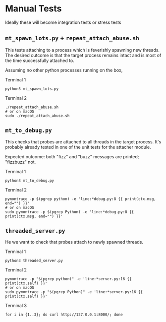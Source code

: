 # Manual Tests

Ideally these will become integration tests or stress tests

## `mt_spawn_lots.py` + `repeat_attach_abuse.sh`

This tests attaching to a process which is feverishly spawning new threads.
The desired outcome is that the target process remains intact and is most of
the time successfully attached to.

Assuming no other python processes running on the box,

Terminal 1

    python3 mt_spawn_lots.py

Terminal 2

    ./repeat_attach_abuse.sh
    # or on macOS
    sudo ./repeat_attach_abuse.sh


## `mt_to_debug.py`

This checks that probes are attached to all threads in the target process.
It's probably already tested in one of the unit tests for the attacher module.

Expected outcome: both "fizz" and "buzz" messages are printed; "fizzbuzz" not.

Terminal 1

    python3 mt_to_debug.py

Terminal 2

    pymontrace -p $(pgrep python) -e 'line:*debug.py:8 {{ print(ctx.msg, end="") }}'
    # or on macOS
    sudo pymontrace -p $(pgrep Python) -e 'line:*debug.py:8 {{ print(ctx.msg, end="") }}'


## `threaded_server.py`

He we want to check that probes attach to newly spawned threads.

Terminal 1

    python3 threaded_server.py

Terminal 2

    pymontrace -p "$(pgrep python)" -e 'line:*server.py:16 {{ print(ctx.self) }}'
    # or on macOS
    sudo pymontrace -p "$(pgrep Python)" -e 'line:*server.py:16 {{ print(ctx.self) }}'

Terminal 3

    for i in {1..3}; do curl http://127.0.0.1:8000/; done
